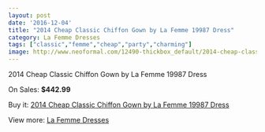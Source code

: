 ```yaml
---
layout: post
date: '2016-12-04'
title: "2014 Cheap Classic Chiffon Gown by La Femme 19987 Dress"
category: La Femme Dresses
tags: ["classic","femme","cheap","party","charming"]
image: http://www.neoformal.com/12490-thickbox_default/2014-cheap-classic-chiffon-gown-by-la-femme-19987-dress.jpg
---
```

2014 Cheap Classic Chiffon Gown by La Femme 19987 Dress

On Sales: **$442.99**
<a href="https://www.neoformal.com/en/la-femme-dresses-2014/4415-2014-cheap-classic-chiffon-gown-by-la-femme-19987-dress.html"><amp-img layout="responsive" width="600" height="600" src="//www.neoformal.com/12490-thickbox_default/2014-cheap-classic-chiffon-gown-by-la-femme-19987-dress.jpg" alt="2014 Cheap Classic Chiffon Gown by La Femme 19987 Dress 0" /></a>
<a href="https://www.neoformal.com/en/la-femme-dresses-2014/4415-2014-cheap-classic-chiffon-gown-by-la-femme-19987-dress.html"><amp-img layout="responsive" width="600" height="600" src="//www.neoformal.com/12491-thickbox_default/2014-cheap-classic-chiffon-gown-by-la-femme-19987-dress.jpg" alt="2014 Cheap Classic Chiffon Gown by La Femme 19987 Dress 1" /></a>
<a href="https://www.neoformal.com/en/la-femme-dresses-2014/4415-2014-cheap-classic-chiffon-gown-by-la-femme-19987-dress.html"><amp-img layout="responsive" width="600" height="600" src="//www.neoformal.com/12492-thickbox_default/2014-cheap-classic-chiffon-gown-by-la-femme-19987-dress.jpg" alt="2014 Cheap Classic Chiffon Gown by La Femme 19987 Dress 2" /></a>
<a href="https://www.neoformal.com/en/la-femme-dresses-2014/4415-2014-cheap-classic-chiffon-gown-by-la-femme-19987-dress.html"><amp-img layout="responsive" width="600" height="600" src="//www.neoformal.com/12493-thickbox_default/2014-cheap-classic-chiffon-gown-by-la-femme-19987-dress.jpg" alt="2014 Cheap Classic Chiffon Gown by La Femme 19987 Dress 3" /></a>
<a href="https://www.neoformal.com/en/la-femme-dresses-2014/4415-2014-cheap-classic-chiffon-gown-by-la-femme-19987-dress.html"><amp-img layout="responsive" width="600" height="600" src="//www.neoformal.com/12494-thickbox_default/2014-cheap-classic-chiffon-gown-by-la-femme-19987-dress.jpg" alt="2014 Cheap Classic Chiffon Gown by La Femme 19987 Dress 4" /></a>
<a href="https://www.neoformal.com/en/la-femme-dresses-2014/4415-2014-cheap-classic-chiffon-gown-by-la-femme-19987-dress.html"><amp-img layout="responsive" width="600" height="600" src="//www.neoformal.com/12495-thickbox_default/2014-cheap-classic-chiffon-gown-by-la-femme-19987-dress.jpg" alt="2014 Cheap Classic Chiffon Gown by La Femme 19987 Dress 5" /></a>
<a href="https://www.neoformal.com/en/la-femme-dresses-2014/4415-2014-cheap-classic-chiffon-gown-by-la-femme-19987-dress.html"><amp-img layout="responsive" width="600" height="600" src="//www.neoformal.com/12496-thickbox_default/2014-cheap-classic-chiffon-gown-by-la-femme-19987-dress.jpg" alt="2014 Cheap Classic Chiffon Gown by La Femme 19987 Dress 6" /></a>
<a href="https://www.neoformal.com/en/la-femme-dresses-2014/4415-2014-cheap-classic-chiffon-gown-by-la-femme-19987-dress.html"><amp-img layout="responsive" width="600" height="600" src="//www.neoformal.com/12497-thickbox_default/2014-cheap-classic-chiffon-gown-by-la-femme-19987-dress.jpg" alt="2014 Cheap Classic Chiffon Gown by La Femme 19987 Dress 7" /></a>

Buy it: [2014 Cheap Classic Chiffon Gown by La Femme 19987 Dress](https://www.neoformal.com/en/la-femme-dresses-2014/4415-2014-cheap-classic-chiffon-gown-by-la-femme-19987-dress.html "2014 Cheap Classic Chiffon Gown by La Femme 19987 Dress")

View more: [La Femme Dresses](https://www.neoformal.com/en/56-la-femme-dresses-2014 "La Femme Dresses")